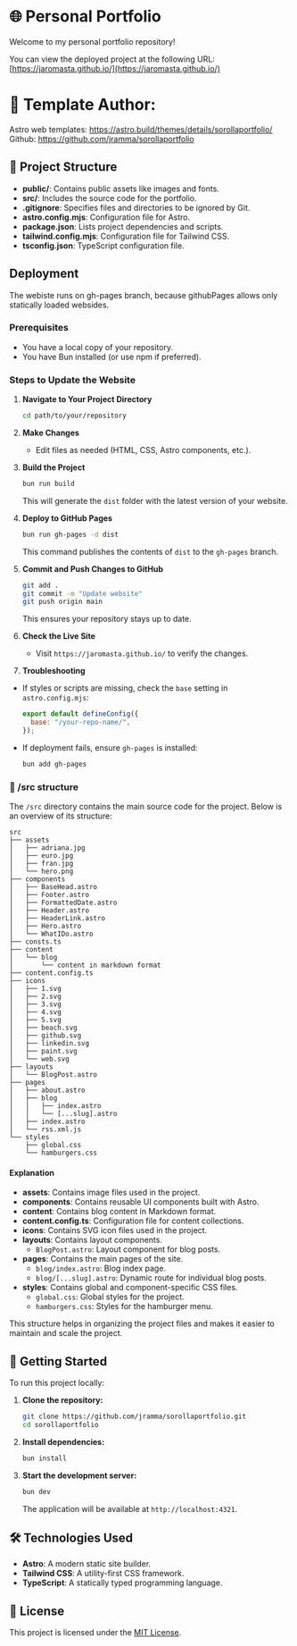 

# 🌐 Personal Portfolio

Welcome to my personal portfolio repository! 

You can view the deployed project at the following URL: [https://jaromasta.github.io/](https://jaromasta.github.io/)

# 🧒 Template Author: 
Astro web templates: https://astro.build/themes/details/sorollaportfolio/
Github: https://github.com/jramma/sorollaportfolio
## 📂 Project Structure

- **public/**: Contains public assets like images and fonts.
- **src/**: Includes the source code for the portfolio.
- **.gitignore**: Specifies files and directories to be ignored by Git.
- **astro.config.mjs**: Configuration file for Astro.
- **package.json**: Lists project dependencies and scripts.
- **tailwind.config.mjs**: Configuration file for Tailwind CSS.
- **tsconfig.json**: TypeScript configuration file.
## Deployment 
The webiste runs on gh-pages branch, because githubPages allows only statically loaded websides.

### Prerequisites
- You have a local copy of your repository.
- You have Bun installed (or use npm if preferred).

### Steps to Update the Website

1. **Navigate to Your Project Directory**
   ```sh
   cd path/to/your/repository
   ```

2. **Make Changes**
   - Edit files as needed (HTML, CSS, Astro components, etc.).

3. **Build the Project**
   ```sh
   bun run build
   ```
   This will generate the `dist` folder with the latest version of your website.

4. **Deploy to GitHub Pages**
   ```sh
   bun run gh-pages -d dist
   ```
   This command publishes the contents of `dist` to the `gh-pages` branch.

5. **Commit and Push Changes to GitHub**
   ```sh
   git add .
   git commit -m "Update website"
   git push origin main
   ```
   This ensures your repository stays up to date.

6. **Check the Live Site**
   - Visit `https://jaromasta.github.io/` to verify the changes.

7. **Troubleshooting**
- If styles or scripts are missing, check the `base` setting in `astro.config.mjs`:
  ```js
  export default defineConfig({
    base: "/your-repo-name/",
  });
  ```
- If deployment fails, ensure `gh-pages` is installed:
  ```sh
  bun add gh-pages
  ```


### 🧭 /src structure

The `/src` directory contains the main source code for the project. Below is an overview of its structure:

```
src
├── assets
│   ├── adriana.jpg
│   ├── euro.jpg
│   ├── fran.jpg
│   └── hero.png
├── components
│   ├── BaseHead.astro
│   ├── Footer.astro
│   ├── FormattedDate.astro
│   ├── Header.astro
│   ├── HeaderLink.astro
│   ├── Hero.astro
│   └── WhatIDo.astro
├── consts.ts
├── content
│   └── blog
│       └── content in markdown format
├── content.config.ts
├── icons
│   ├── 1.svg
│   ├── 2.svg
│   ├── 3.svg
│   ├── 4.svg
│   ├── 5.svg
│   ├── beach.svg
│   ├── github.svg
│   ├── linkedin.svg
│   ├── paint.svg
│   └── web.svg
├── layouts
│   └── BlogPost.astro
├── pages
│   ├── about.astro
│   ├── blog
│   │   ├── index.astro
│   │   └── [...slug].astro
│   ├── index.astro
│   └── rss.xml.js
└── styles
    ├── global.css
    └── hamburgers.css
```

#### Explanation

- **assets**: Contains image files used in the project.
- **components**: Contains reusable UI components built with Astro.
- **content**: Contains blog content in Markdown format.
- **content.config.ts**: Configuration file for content collections.
- **icons**: Contains SVG icon files used in the project.
- **layouts**: Contains layout components.
  - `BlogPost.astro`: Layout component for blog posts.
- **pages**: Contains the main pages of the site.
  - `blog/index.astro`: Blog index page.
  - `blog/[...slug].astro`: Dynamic route for individual blog posts.
- **styles**: Contains global and component-specific CSS files.
  - `global.css`: Global styles for the project.
  - `hamburgers.css`: Styles for the hamburger menu.

This structure helps in organizing the project files and makes it easier to maintain and scale the project.


## 🚀 Getting Started

To run this project locally:

1. **Clone the repository:**

   ```bash
   git clone https://github.com/jramma/sorollaportfolio.git
   cd sorollaportfolio
   ```

2. **Install dependencies:**

   ```bash
   bun install
   ```

3. **Start the development server:**

   ```bash
   bun dev
   ```

   The application will be available at `http://localhost:4321`.

## 🛠️ Technologies Used

- **Astro**: A modern static site builder.
- **Tailwind CSS**: A utility-first CSS framework.
- **TypeScript**: A statically typed programming language.

## 📄 License

This project is licensed under the [MIT License](LICENSE).
